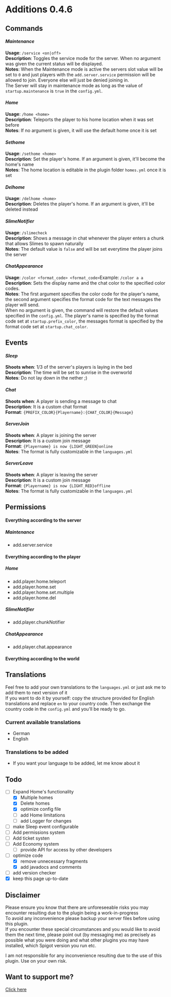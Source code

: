 # Additions 0.4.6

## Commands
#### _Maintenance_
__Usage__: ```/service <on|off>```\
__Description__: Toggles the service mode for the server. When no argument was given the current status will be displayed.\
__Notes__: When the Maintenance mode is active the servers slot value will be set to ```0``` and just players with the ```add.server.service``` permission will be allowed to join. Everyone else will just be denied joining in.\
The Server will stay in maintenance mode as long as the value of ```startup.maintenance``` is ```true``` in the ```config.yml```. 

#### _Home_
__Usage__: ```/home <home>```\
__Description__: Teleports the player to his home location when it was set before\
__Notes__: If no argument is given, it will use the default home once it is set

#### _Sethome_
__Usage__: ```/sethome <home>```\
__Description__: Set the player's home. If an argument is given, it'll become the home's name\
__Notes__: The home location is editable in the plugin folder ```homes.yml``` once it is set

#### _Delhome_
__Usage__: ```/delhome <home>```\
__Description__: Deletes the player's home. If an argument is given, it'll be deleted instead

#### _SlimeNotifier_
__Usage__: ```/slimecheck```\
__Description__: Shows a message in chat whenever the player enters a chunk that allows Slimes to spawn naturally\
__Notes__: The default value is ```false``` and will be set everytime the player joins the server

#### _ChatAppearance_
__Usage__: ```/color <format_code> <format_code>```Example: ```/color a a```\
__Description__: Sets the display name and the chat color to the specified color codes.\
__Notes__: The first argument specifies the color code for the player's name, the second argument specifies the format code for the text messages the player will send.\
When no argument is given, the command will restore the default values specified in the ```config.yml```. The player's name is specified by the format code set at ```startup.prefix_color```, the messages format is specified by the format code set at ```startup.chat_color```.

## Events
#### _Sleep_
__Shoots when__: 1/3 of the server's players is laying in the bed\
__Description__: The time will be set to sunrise in the overworld\
__Notes__: Do not lay down in the nether ;)

#### _Chat_
__Shoots when__: A player is sending a message to chat\
__Description__: It is a custom chat format\
__Format__: ```{PREFIX_COLOR}{Playername}:{CHAT_COLOR}{Message}```

#### _ServerJoin_
__Shoots when__: A player is joining the server\
__Description__: It is a custom join message\
__Format__: ```{Playername} is now {LIGHT_GREEN}online```\
__Notes__: The format is fully customizable in the ```languages.yml``` 

#### _ServerLeave_
__Shoots when__: A player is leaving the server\
__Description__: It is a custom join message\
__Format__: ```{Playername} is now {LIGHT_RED}offline```\
__Notes__: The format is fully customizable in the ```languages.yml``` 

## Permissions

#### **Everything according to the server**
##### _Maintenance_
* add.server.service

#### **Everything according to the player**
##### _Home_
* add.player.home.teleport
* add.player.home.set
* add.player.home.set.multiple
* add.player.home.del
##### _SlimeNotifier_
* add.player.chunkNotifier
##### _ChatAppearance_
* add.player.chat.appearance

#### **Everything according to the world**


## Translations
Feel free to add your own translations to the ```languages.yml``` or just ask me to add them to next version of it\
If you want to do it by yourself: copy the structure provided for English translations and replace ```en``` to your country code. Then exchange the country code in the ```config.yml``` and you'll be ready to go.

### Current available translations
* German
* English

### Translations to be added
* If you want your language to be added, let me know about it


## Todo
- [ ] Expand Home's functionality
  - [X] Multiple homes
  - [X] Delete homes
  - [X] optimize config file
  - [ ] add Home limitations
  - [ ] add Logger for changes
- [ ] make Sleep event configurable
- [ ] Add permissions system
- [ ] Add ticket systen
- [ ] Add Economy system
  - [ ] provide API for access by other developers
- [ ] optimize code
  - [X] remove unnecessary fragments
  - [X] add javadocs and comments
- [ ] add version checker
- [X] keep this page up-to-date
  
## Disclaimer
Please ensure you know that there are unforeseeable risks you may encounter resulting due to the plugin being a work-in-progress\
To avoid any inconvenience please backup your server files before using this plugin.\
If you encounter these special circumstances and you would like to avoid them the next time, please point out (by messaging me) as precisely as possible what you were doing and what other plugins you may have installed, which Spigot version you run etc.

I am not responsible for any inconvenience resulting due to the use of this plugin. Use on your own risk.  
  
## Want to support me?
[Click here](http://wwf.panda.org/)  
